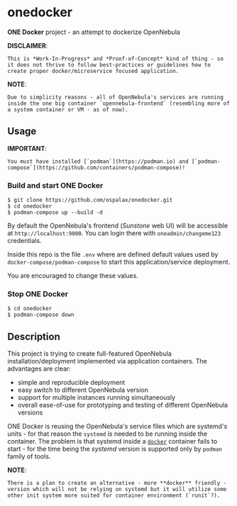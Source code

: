 # onedocker

**ONE Docker** project - an attempt to dockerize OpenNebula

**DISCLAIMER**:

    This is *Work-In-Progress* and *Proof-of-Concept* kind of thing - so it does not thrive to follow best-practices or guidelines how to create proper docker/microservice focused application.

**NOTE**:

    Due to simplicity reasons - all of OpenNebula's services are running inside the one big container `opennebula-frontend` (resembling more of a system container or VM - as of now).

## Usage

**IMPORTANT**:

    You must have installed [`podman`](https://podman.io) and [`podman-compose`](https://github.com/containers/podman-compose)!

### Build and start ONE Docker

```
$ git clone https://github.com/ospalax/onedocker.git
$ cd onedocker
$ podman-compose up --build -d
```

By default the OpenNebula's frontend (*Sunstone* web UI) will be accessible at `http://localhost:9000`. You can login there with `oneadmin/changeme123` credentials.

Inside this repo is the file `.env` where are defined default values used by `docker-compose/podman-compose` to start this application/service deployment.

You are encouraged to change these values.

### Stop ONE Docker

```
$ cd onedocker
$ podman-compose down
```

## Description

This project is trying to create full-featured OpenNebula installation/deployment implemented via application containers. The advantages are clear:

* simple and reproducible deployment
* easy switch to different OpenNebula version
* support for multiple instances running simultaneously
* overall ease-of-use for prototyping and testing of different OpenNebula versions

ONE Docker is reusing the OpenNebula's service files which are systemd's units - for that reason the `systemd` is needed to be running inside the container. The problem is that systemd inside a [`docker`](https://www.docker.com/) container fails to start - for the time being the *systemd* version is supported only by `podman` family of tools.

**NOTE**:

    There is a plan to create an alternative - more **docker** friendly - version which will not be relying on systemd but it will utilize some other init system more suited for container environment (`runit`?).

